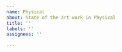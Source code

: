 ```yaml
---
name: Physical
about: State of the art work in Physical
title: ''
labels: ''
assignees: ''

---
```



